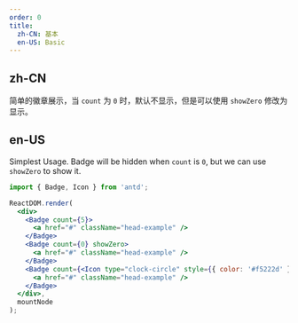 ```yaml
---
order: 0
title:
  zh-CN: 基本
  en-US: Basic
---
```


## zh-CN

简单的徽章展示，当 `count` 为 `0` 时，默认不显示，但是可以使用 `showZero` 修改为显示。

## en-US

Simplest Usage. Badge will be hidden when `count` is `0`, but we can use `showZero` to show it.

````jsx
import { Badge, Icon } from 'antd';

ReactDOM.render(
  <div>
    <Badge count={5}>
      <a href="#" className="head-example" />
    </Badge>
    <Badge count={0} showZero>
      <a href="#" className="head-example" />
    </Badge>
    <Badge count={<Icon type="clock-circle" style={{ color: '#f5222d' }} />}>
      <a href="#" className="head-example" />
    </Badge>
  </div>,
  mountNode
);
````

<style>
.ant-badge:not(.ant-badge-not-a-wrapper) {
  margin-right: 20px;
}
.head-example {
  width: 42px;
  height: 42px;
  border-radius: 4px;
  background: #eee;
  display: inline-block;
  vertical-align: middle;
}
</style>
